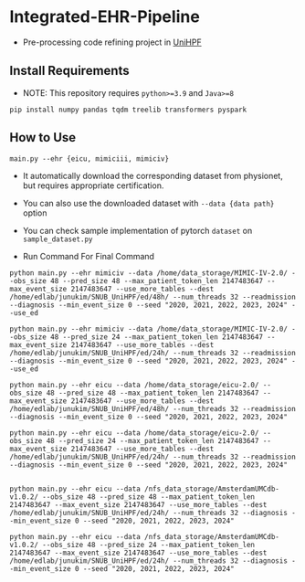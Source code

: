 # Integrated-EHR-Pipeline
- Pre-processing code refining project in [UniHPF](https://arxiv.org/abs/2207.09858)

## Install Requirements
- NOTE: This repository requires `python>=3.9` and `Java>=8`
```
pip install numpy pandas tqdm treelib transformers pyspark
```
## How to Use
```
main.py --ehr {eicu, mimiciii, mimiciv}
```
- It automatically download the corresponding dataset from physionet, but requires appropriate certification.
- You can also use the downloaded dataset with `--data {data path}` option
- You can check sample implementation of pytorch `dataset` on `sample_dataset.py`


- Run Command For Final Command
```
python main.py --ehr mimiciv --data /home/data_storage/MIMIC-IV-2.0/ --obs_size 48 --pred_size 48 --max_patient_token_len 2147483647 --max_event_size 2147483647 --use_more_tables --dest /home/edlab/junukim/SNUB_UniHPF/ed/48h/ --num_threads 32 --readmission --diagnosis --min_event_size 0 --seed "2020, 2021, 2022, 2023, 2024" --use_ed

python main.py --ehr mimiciv --data /home/data_storage/MIMIC-IV-2.0/ --obs_size 48 --pred_size 24 --max_patient_token_len 2147483647 --max_event_size 2147483647 --use_more_tables --dest /home/edlab/junukim/SNUB_UniHPF/ed/24h/ --num_threads 32 --readmission --diagnosis --min_event_size 0 --seed "2020, 2021, 2022, 2023, 2024" --use_ed

python main.py --ehr eicu --data /home/data_storage/eicu-2.0/ --obs_size 48 --pred_size 48 --max_patient_token_len 2147483647 --max_event_size 2147483647 --use_more_tables --dest /home/edlab/junukim/SNUB_UniHPF/ed/48h/ --num_threads 32 --readmission --diagnosis --min_event_size 0 --seed "2020, 2021, 2022, 2023, 2024"

python main.py --ehr eicu --data /home/data_storage/eicu-2.0/ --obs_size 48 --pred_size 24 --max_patient_token_len 2147483647 --max_event_size 2147483647 --use_more_tables --dest /home/edlab/junukim/SNUB_UniHPF/ed/24h/ --num_threads 32 --readmission --diagnosis --min_event_size 0 --seed "2020, 2021, 2022, 2023, 2024"


python main.py --ehr eicu --data /nfs_data_storage/AmsterdamUMCdb-v1.0.2/ --obs_size 48 --pred_size 48 --max_patient_token_len 2147483647 --max_event_size 2147483647 --use_more_tables --dest /home/edlab/junukim/SNUB_UniHPF/ed/24h/ --num_threads 32 --diagnosis --min_event_size 0 --seed "2020, 2021, 2022, 2023, 2024"

python main.py --ehr eicu --data /nfs_data_storage/AmsterdamUMCdb-v1.0.2/ --obs_size 48 --pred_size 24 --max_patient_token_len 2147483647 --max_event_size 2147483647 --use_more_tables --dest /home/edlab/junukim/SNUB_UniHPF/ed/24h/ --num_threads 32 --diagnosis --min_event_size 0 --seed "2020, 2021, 2022, 2023, 2024"

```